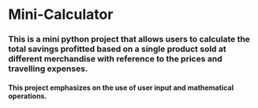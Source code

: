 # Mini-Calculator
### This is a mini python project that allows users to calculate the total savings profitted based on a single product sold at different merchandise with reference to the prices and travelling expenses. 
#### This project emphasizes on the use of user input and mathematical operations.
